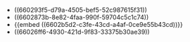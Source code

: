 - ((660293f5-d79a-4505-bef5-52c987615f31))
- ((6602873b-8e82-4faa-990f-59704c5c1c74))
- {{embed ((6602b5d2-c3fe-43cd-a4af-0ce9e55b43cd))}}
- ((66026ff6-4930-421d-9f83-33375b30ae39))